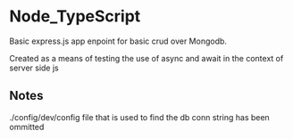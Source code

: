 # Node_TypeScript

Basic express.js app enpoint for basic crud over Mongodb.

Created as a means of testing the use of async and await in the context of server side js

## Notes

./config/dev/config file that is used to find the db conn string has been ommitted

